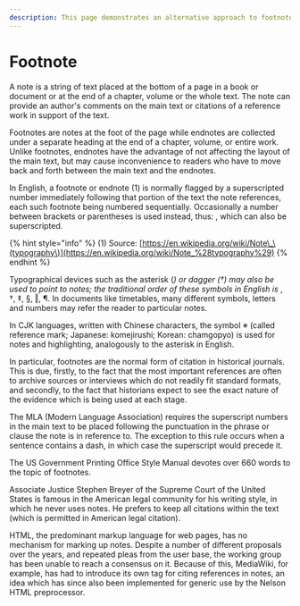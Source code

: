 ```yaml
---
description: This page demonstrates an alternative approach to footnotes
---
```


# Footnote

A note is a string of text placed at the bottom of a page in a book or document or at the end of a chapter, volume or the whole text. The note can provide an author's comments on the main text or citations of a reference work in support of the text.

Footnotes are notes at the foot of the page while endnotes are collected under a separate heading at the end of a chapter, volume, or entire work. Unlike footnotes, endnotes have the advantage of not affecting the layout of the main text, but may cause inconvenience to readers who have to move back and forth between the main text and the endnotes.

In English, a footnote or endnote \(1\) is normally flagged by a superscripted number immediately following that portion of the text the note references, each such footnote being numbered sequentially. Occasionally a number between brackets or parentheses is used instead, thus: , which can also be superscripted.

{% hint style="info" %}
\(1\) Source: [https://en.wikipedia.org/wiki/Note\_\(typography\)](https://en.wikipedia.org/wiki/Note_%28typography%29)
{% endhint %}

Typographical devices such as the asterisk \(_\) or dagger \(†\) may also be used to point to notes; the traditional order of these symbols in English is_ , †, ‡, §, ‖, ¶. In documents like timetables, many different symbols, letters and numbers may refer the reader to particular notes.

In CJK languages, written with Chinese characters, the symbol ※ \(called reference mark; Japanese: komejirushi; Korean: chamgopyo\) is used for notes and highlighting, analogously to the asterisk in English.

In particular, footnotes are the normal form of citation in historical journals. This is due, firstly, to the fact that the most important references are often to archive sources or interviews which do not readily fit standard formats, and secondly, to the fact that historians expect to see the exact nature of the evidence which is being used at each stage.

The MLA \(Modern Language Association\) requires the superscript numbers in the main text to be placed following the punctuation in the phrase or clause the note is in reference to. The exception to this rule occurs when a sentence contains a dash, in which case the superscript would precede it.

The US Government Printing Office Style Manual devotes over 660 words to the topic of footnotes.

Associate Justice Stephen Breyer of the Supreme Court of the United States is famous in the American legal community for his writing style, in which he never uses notes. He prefers to keep all citations within the text \(which is permitted in American legal citation\).

HTML, the predominant markup language for web pages, has no mechanism for marking up notes. Despite a number of different proposals over the years, and repeated pleas from the user base, the working group has been unable to reach a consensus on it. Because of this, MediaWiki, for example, has had to introduce its own  tag for citing references in notes, an idea which has since also been implemented for generic use by the Nelson HTML preprocessor.



